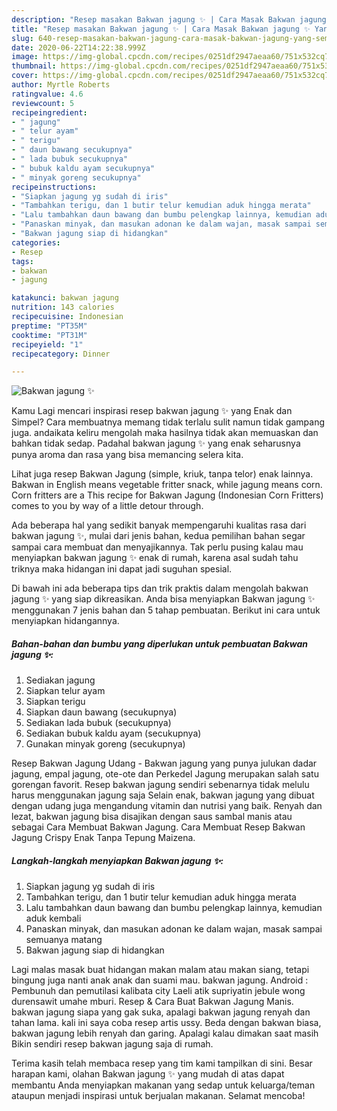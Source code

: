 ```yaml
---
description: "Resep masakan Bakwan jagung ✨ | Cara Masak Bakwan jagung ✨ Yang Sempurna"
title: "Resep masakan Bakwan jagung ✨ | Cara Masak Bakwan jagung ✨ Yang Sempurna"
slug: 640-resep-masakan-bakwan-jagung-cara-masak-bakwan-jagung-yang-sempurna
date: 2020-06-22T14:22:38.999Z
image: https://img-global.cpcdn.com/recipes/0251df2947aeaa60/751x532cq70/bakwan-jagung-✨-foto-resep-utama.jpg
thumbnail: https://img-global.cpcdn.com/recipes/0251df2947aeaa60/751x532cq70/bakwan-jagung-✨-foto-resep-utama.jpg
cover: https://img-global.cpcdn.com/recipes/0251df2947aeaa60/751x532cq70/bakwan-jagung-✨-foto-resep-utama.jpg
author: Myrtle Roberts
ratingvalue: 4.6
reviewcount: 5
recipeingredient:
- " jagung"
- " telur ayam"
- " terigu"
- " daun bawang secukupnya"
- " lada bubuk secukupnya"
- " bubuk kaldu ayam secukupnya"
- " minyak goreng secukupnya"
recipeinstructions:
- "Siapkan jagung yg sudah di iris"
- "Tambahkan terigu, dan 1 butir telur kemudian aduk hingga merata"
- "Lalu tambahkan daun bawang dan bumbu pelengkap lainnya, kemudian aduk kembali"
- "Panaskan minyak, dan masukan adonan ke dalam wajan, masak sampai semuanya matang"
- "Bakwan jagung siap di hidangkan"
categories:
- Resep
tags:
- bakwan
- jagung

katakunci: bakwan jagung 
nutrition: 143 calories
recipecuisine: Indonesian
preptime: "PT35M"
cooktime: "PT31M"
recipeyield: "1"
recipecategory: Dinner

---
```



![Bakwan jagung ✨](https://img-global.cpcdn.com/recipes/0251df2947aeaa60/751x532cq70/bakwan-jagung-✨-foto-resep-utama.jpg)

Kamu Lagi mencari inspirasi resep bakwan jagung ✨ yang Enak dan Simpel? Cara membuatnya memang tidak terlalu sulit namun tidak gampang juga. andaikata keliru mengolah maka hasilnya tidak akan memuaskan dan bahkan tidak sedap. Padahal bakwan jagung ✨ yang enak seharusnya punya aroma dan rasa yang bisa memancing selera kita.

Lihat juga resep Bakwan Jagung (simple, kriuk, tanpa telor) enak lainnya. Bakwan in English means vegetable fritter snack, while jagung means corn. Corn fritters are a This recipe for Bakwan Jagung (Indonesian Corn Fritters) comes to you by way of a little detour through.

Ada beberapa hal yang sedikit banyak mempengaruhi kualitas rasa dari bakwan jagung ✨, mulai dari jenis bahan, kedua pemilihan bahan segar sampai cara membuat dan menyajikannya. Tak perlu pusing kalau mau menyiapkan bakwan jagung ✨ enak di rumah, karena asal sudah tahu triknya maka hidangan ini dapat jadi suguhan spesial.


Di bawah ini ada beberapa tips dan trik praktis dalam mengolah bakwan jagung ✨ yang siap dikreasikan. Anda bisa menyiapkan Bakwan jagung ✨ menggunakan 7 jenis bahan dan 5 tahap pembuatan. Berikut ini cara untuk menyiapkan hidangannya.

<!--inarticleads1-->

##### Bahan-bahan dan bumbu yang diperlukan untuk pembuatan Bakwan jagung ✨:

1. Sediakan  jagung
1. Siapkan  telur ayam
1. Siapkan  terigu
1. Siapkan  daun bawang (secukupnya)
1. Sediakan  lada bubuk (secukupnya)
1. Sediakan  bubuk kaldu ayam (secukupnya)
1. Gunakan  minyak goreng (secukupnya)


Resep Bakwan Jagung Udang - Bakwan jagung yang punya julukan dadar jagung, empal jagung, ote-ote dan Perkedel Jagung merupakan salah satu gorengan favorit. Resep bakwan jagung sendiri sebenarnya tidak melulu harus menggunakan jagung saja Selain enak, bakwan jagung yang dibuat dengan udang juga mengandung vitamin dan nutrisi yang baik. Renyah dan lezat, bakwan jagung bisa disajikan dengan saus sambal manis atau sebagai Cara Membuat Bakwan Jagung. Cara Membuat Resep Bakwan Jagung Crispy Enak Tanpa Tepung Maizena. 

<!--inarticleads2-->

##### Langkah-langkah menyiapkan Bakwan jagung ✨:

1. Siapkan jagung yg sudah di iris
1. Tambahkan terigu, dan 1 butir telur kemudian aduk hingga merata
1. Lalu tambahkan daun bawang dan bumbu pelengkap lainnya, kemudian aduk kembali
1. Panaskan minyak, dan masukan adonan ke dalam wajan, masak sampai semuanya matang
1. Bakwan jagung siap di hidangkan


Lagi malas masak buat hidangan makan malam atau makan siang, tetapi bingung juga nanti anak anak dan suami mau. bakwan jagung. Android : Pembunuh dan pemutilasi kalibata city Laeli atik supriyatin jebule wong durensawit umahe mburi. Resep &amp; Cara Buat Bakwan Jagung Manis. bakwan jagung siapa yang gak suka, apalagi bakwan jagung renyah dan tahan lama. kali ini saya coba resep artis ussy. Beda dengan bakwan biasa, bakwan jagung lebih renyah dan garing. Apalagi kalau dimakan saat masih Bikin sendiri resep bakwan jagung saja di rumah. 

Terima kasih telah membaca resep yang tim kami tampilkan di sini. Besar harapan kami, olahan Bakwan jagung ✨ yang mudah di atas dapat membantu Anda menyiapkan makanan yang sedap untuk keluarga/teman ataupun menjadi inspirasi untuk berjualan makanan. Selamat mencoba!
